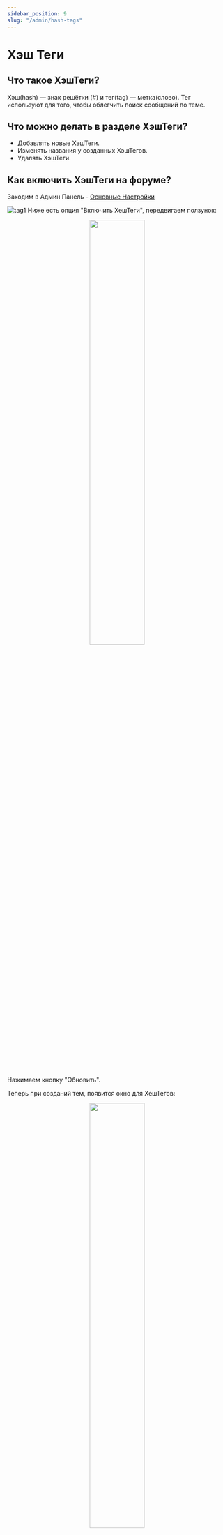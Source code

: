 ```yaml
---
sidebar_position: 9
slug: "/admin/hash-tags"
---
```


# Хэш Теги

## Что такое ХэшТеги?

Хэш(hash) — знак решётки (#) и тег(tag) — метка(слово). Тег используют для того, чтобы облегчить поиск сообщений по теме.

## Что можно делать в разделе ХэшТеги?

- Добавлять новые ХэшТеги.
- Изменять названия у созданных ХэшТегов.
- Удалять ХэшТеги.

## Как включить ХэшТеги на форуме?

Заходим в Админ Панель - [Основные Настройки](https://2x2forum.ru/docs/admin/general-settings)

![tag1](/img/tag1.png)
Ниже есть опция "Включить ХешТеги", передвигаем ползунок:

<p align="center" width="100%">
    <img width="50%" src="/img/tag2.png" /> 
</p>

Нажимаем кнопку "Обновить".

Теперь при созданий тем, появится окно для ХешТегов:

<p align="center" width="100%">
    <img width="50%" src="/img/tag3.png" /> 
</p>

🚨 Внимание!
Все ХешТеги хранятся в разделе ХэшТеги.
